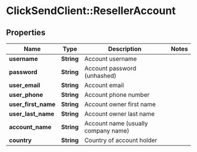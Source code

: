 # ClickSendClient::ResellerAccount

## Properties
Name | Type | Description | Notes
------------ | ------------- | ------------- | -------------
**username** | **String** | Account username | 
**password** | **String** | Account password (unhashed) | 
**user_email** | **String** | Account email | 
**user_phone** | **String** | Account phone number | 
**user_first_name** | **String** | Account owner first name | 
**user_last_name** | **String** | Account owner last name | 
**account_name** | **String** | Account name (usually company name) | 
**country** | **String** | Country of account holder | 


